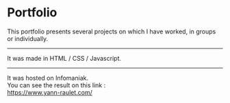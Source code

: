 # Portfolio

This portfolio presents several projects on which I have worked, in groups or individually.

-----------------------------------------------

It was made in HTML / CSS / Javascript.

-----------------------------------------------

It was hosted on Infomaniak. <br>
You can see the result on this link : <br>
https://www.yann-raulet.com/

